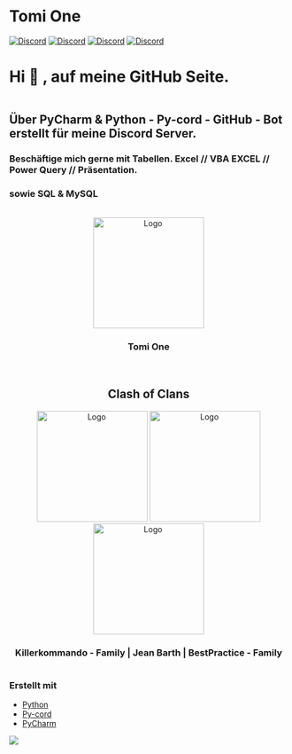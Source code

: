 # Tomi One

[![Discord](https://img.shields.io/discord/980461610948771911?color=blue&label=Discord_TomiOne&logo=discord&logoColor=white&style=for-the-badge)](https://discord.gg/Mp95QN8qAC)
[![Discord](https://img.shields.io/discord/730390436442538024?color=blue&label=Discord_Killerkommando&logo=discord&logoColor=white&style=for-the-badge)](https://discord.gg/RtgaJNx3ka)
[![Discord](https://img.shields.io/discord/1145289499182641187?color=blue&label=Discord_JeanBarth&logo=discord&logoColor=white&style=for-the-badge)](https://discord.gg/6sBx2USr)
[![Discord](https://img.shields.io/discord/1145289499182641187?color=blue&label=Discord_BestPractice&logo=discord&logoColor=white&style=for-the-badge)](https://discord.gg/rKgCEyEGyE)



# Hi 👋 , auf meine GitHub Seite.

```yaml
```
##  Über PyCharm & Python - Py-cord - GitHub - Bot erstellt für meine Discord Server.

### Beschäftige mich gerne mit Tabellen.  Excel  // VBA EXCEL // Power Query // Präsentation.
###     sowie SQL & MySQL


<!-- PROJECT LOGOS -->

<br />
<div align="center"> 
 <img src="https://images-ext-2.discordapp.net/external/_PhoAFWdZnDwKm403iEag_Krj3s2_7FM67Q_CttIN4g/%3Fsize%3D1024/https/cdn.discordapp.com/icons/980461610948771911/7f74903ab4eba3915cddd4680b6990eb.png" alt="Logo" width="200" height="200">
<h3 align="center">Tomi One</h3>
</div>

<br />
<div align="center">
<h2 algin="center">Clash of Clans</h2>
    <img src="https://cdn.discordapp.com/attachments/1070102699334451230/1112220799282200696/HAUPT_LOGO.jpg" alt="Logo" width="200" height="200">
    <img src="https://cdn.discordapp.com/attachments/848122822622314499/1018594770412634112/Logo.png" alt="Logo" width="200" height="200">
    <img src="https://media.discordapp.net/attachments/1145424807744245910/1145709345070403687/20230827_202236_0000.png?width=625&height=625" alt="Logo" width="200" height="200">
<h3 align="center">Killerkommando - Family   |  Jean Barth   |   BestPractice - Family</h3>
</div>

```yaml
```

<!-- ABOUT THE PROJECT -->

### Erstellt mit

* [Python](https://www.python.org/)
* [Py-cord](https://www.pycord.dev/)
* [PyCharm](https://www.jetbrains.com/pycharm/)



![](https://github-readme-stats.vercel.app/api?username=anuraghazra&show_icons=true&theme=solarized-dark)


